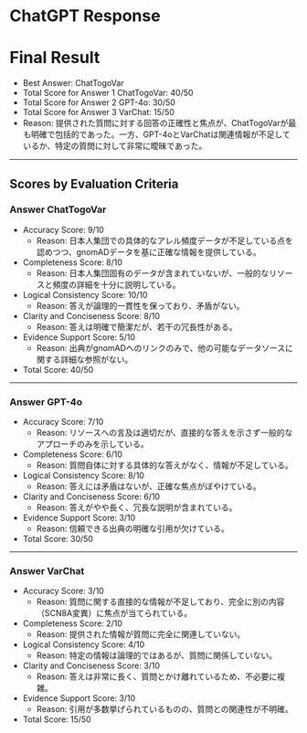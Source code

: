 # ChatGPT Response

# Final Result

- Best Answer: ChatTogoVar
- Total Score for Answer 1 ChatTogoVar: 40/50
- Total Score for Answer 2 GPT-4o: 30/50
- Total Score for Answer 3 VarChat: 15/50
- Reason: 提供された質問に対する回答の正確性と焦点が、ChatTogoVarが最も明確で包括的であった。一方、GPT-4oとVarChatは関連情報が不足しているか、特定の質問に対して非常に曖昧であった。

---

## Scores by Evaluation Criteria

### Answer ChatTogoVar
- Accuracy Score: 9/10
  - Reason: 日本人集団での具体的なアレル頻度データが不足している点を認めつつ、gnomADデータを基に正確な情報を提供している。
- Completeness Score: 8/10
  - Reason: 日本人集団固有のデータが含まれていないが、一般的なリソースと頻度の詳細を十分に説明している。
- Logical Consistency Score: 10/10
  - Reason: 答えが論理的一貫性を保っており、矛盾がない。
- Clarity and Conciseness Score: 8/10
  - Reason: 答えは明確で簡潔だが、若干の冗長性がある。
- Evidence Support Score: 5/10
  - Reason: 出典がgnomADへのリンクのみで、他の可能なデータソースに関する詳細な参照がない。
- Total Score: 40/50

---

### Answer GPT-4o
- Accuracy Score: 7/10
  - Reason: リソースへの言及は適切だが、直接的な答えを示さず一般的なアプローチのみを示している。
- Completeness Score: 6/10
  - Reason: 質問自体に対する具体的な答えがなく、情報が不足している。
- Logical Consistency Score: 8/10
  - Reason: 答えには矛盾はないが、正確な焦点がぼやけている。
- Clarity and Conciseness Score: 6/10
  - Reason: 答えがやや長く、冗長な説明が含まれている。
- Evidence Support Score: 3/10
  - Reason: 信頼できる出典の明確な引用が欠けている。
- Total Score: 30/50

---

### Answer VarChat
- Accuracy Score: 3/10
  - Reason: 質問に関する直接的な情報が不足しており、完全に別の内容（SCN8A変異）に焦点が当てられている。
- Completeness Score: 2/10
  - Reason: 提供された情報が質問に完全に関連していない。
- Logical Consistency Score: 4/10
  - Reason: 特定の情報は論理的ではあるが、質問に関係していない。
- Clarity and Conciseness Score: 3/10
  - Reason: 答えは非常に長く、質問とかけ離れているため、不必要に複雑。
- Evidence Support Score: 3/10
  - Reason: 引用が多数挙げられているものの、質問との関連性が不明確。
- Total Score: 15/50